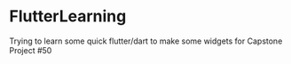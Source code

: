 # FlutterLearning

Trying to learn some quick flutter/dart to make some widgets for Capstone Project #50
